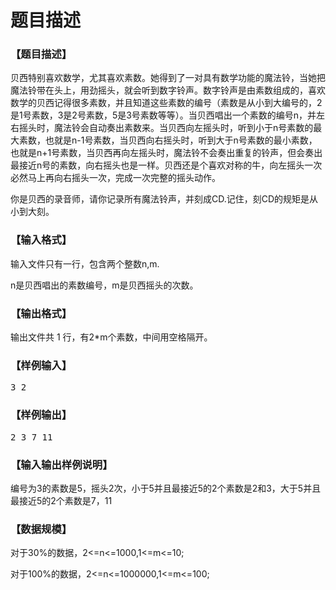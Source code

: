 # 题目描述


<h3>
【题目描述】
</h3>
<p>
贝西特别喜欢数学，尤其喜欢素数。她得到了一对具有数学功能的魔法铃，当她把魔法铃带在头上，用劲摇头，就会听到数字铃声。数字铃声是由素数组成的，喜欢数学的贝西记得很多素数，并且知道这些素数的编号（素数是从小到大编号的，2是1号素数，3是2号素数，5是3号素数等等）。当贝西唱出一个素数的编号n，并左右摇头时，魔法铃会自动奏出素数来。当贝西向左摇头时，听到小于n号素数的最大素数，也就是n-1号素数，当贝西向右摇头时，听到大于n号素数的最小素数，也就是n+1号素数，当贝西再向左摇头时，魔法铃不会奏出重复的铃声，但会奏出最接近n号的素数，向右摇头也是一样。贝西还是个喜欢对称的牛，向左摇头一次必然马上再向右摇头一次，完成一次完整的摇头动作。
</p>
<p>
你是贝西的录音师，请你记录所有魔法铃声，并刻成CD.记住，刻CD的规矩是从小到大刻。
</p>
<h3>
【输入格式】
</h3>
<p>
输入文件只有一行，包含两个整数n,m.
</p>
<p>
n是贝西唱出的素数编号，m是贝西摇头的次数。
</p>
<h3>
【输出格式】
</h3>
<p>
输出文件共 1 行，有2*m个素数，中间用空格隔开。
</p>
<h3>
【样例输入】
</h3>
<pre>3 2</pre>
<h3>
【样例输出】
</h3>
<pre>2 3 7 11</pre>
<h3>
【输入输出样例说明】
</h3>
<p>
编号为3的素数是5，摇头2次，小于5并且最接近5的2个素数是2和3，大于5并且最接近5的2个素数是7，11
</p>
<h3>
【数据规模】
</h3>
<p>
对于30%的数据，2&lt;=n&lt;=1000,1&lt;=m&lt;=10;
</p>
<p>
对于100%的数据，2&lt;=n&lt;=1000000,1&lt;=m&lt;=100;
</p>
